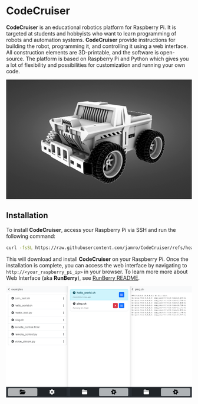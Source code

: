 # CodeCruiser

**CodeCruiser** is an educational robotics platform for Raspberry Pi. It is targeted at students and hobbyists who want to learn programming of robots and automation systems. **CodeCruiser** provide instructions for building the robot, programming it, and controlling it using a web interface. All construction elements are 3D-printable, and the software is open-source. The platform is based on Raspberry Pi and Python which gives you a lot of flexibility and possibilities for customization and running your own code.


![CodeCruiser Screenshot](docs/render.png)


## Installation

To install **CodeCruiser**, access your Raspberry Pi via SSH and run the following command:

```bash
curl -fsSL https://raw.githubusercontent.com/jamro/CodeCruiser/refs/heads/main/installer.sh | bash
```

This will download and install **CodeCruiser** on your Raspberry Pi. Once the installation is complete, you can access the web interface by navigating to `http://<your_raspberry_pi_ip>` in your browser. To learn more more about Web Interface (aka **RunBerry**), see [RunBerry README](runberry/README.md).

![RunBerry Screenshot](runberry/docs/runberry_ui.png)
